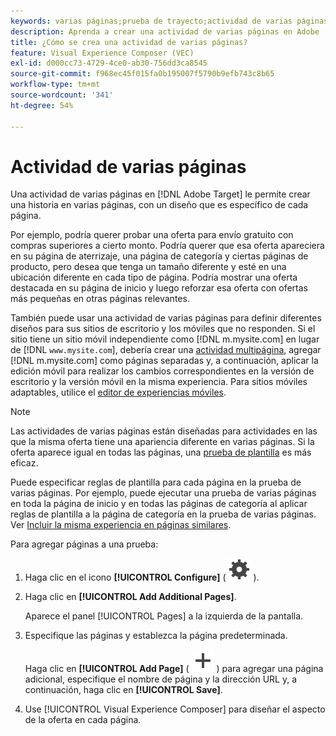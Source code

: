 ```yaml
---
keywords: varias páginas;prueba de trayecto;actividad de varias páginas
description: Aprenda a crear una actividad de varias páginas en Adobe [!DNL Target] le permite crear una historia en varias páginas, con un diseño que es específico de cada página.
title: ¿Cómo se crea una actividad de varias páginas?
feature: Visual Experience Composer (VEC)
exl-id: d000cc73-4729-4ce0-ab30-756dd3ca8545
source-git-commit: f968ec45f015fa0b195007f5790b9efb743c8b65
workflow-type: tm+mt
source-wordcount: '341'
ht-degree: 54%

---
```


# Actividad de varias páginas

Una actividad de varias páginas en [!DNL Adobe Target] le permite crear una historia en varias páginas, con un diseño que es específico de cada página.

Por ejemplo, podría querer probar una oferta para envío gratuito con compras superiores a cierto monto. Podría querer que esa oferta apareciera en su página de aterrizaje, una página de categoría y ciertas páginas de producto, pero desea que tenga un tamaño diferente y esté en una ubicación diferente en cada tipo de página. Podría mostrar una oferta destacada en su página de inicio y luego reforzar esa oferta con ofertas más pequeñas en otras páginas relevantes.

También puede usar una actividad de varias páginas para definir diferentes diseños para sus sitios de escritorio y los móviles que no responden. Si el sitio tiene un sitio móvil independiente como [!DNL m.mysite.com] en lugar de [!DNL `www.mysite.com`], debería crear una [actividad multipágina](/help/main/c-experiences/c-visual-experience-composer/multipage-activity.md#concept_277E096063E14813AC5D8EDFA1D2ED48), agregar [!DNL m.mysite.com] como páginas separadas y, a continuación, aplicar la edición móvil para realizar los cambios correspondientes en la versión de escritorio y la versión móvil en la misma experiencia. Para sitios móviles adaptables, utilice el [editor de experiencias móviles](/help/main/c-experiences/c-visual-experience-composer/mobile-viewports.md#concept_8E45527C4ABC41D59AA3553BEDC76FA5).

>[!NOTE]
>
>Las actividades de varias páginas están diseñadas para actividades en las que la misma oferta tiene una apariencia diferente en varias páginas. Si la oferta aparece igual en todas las páginas, una [prueba de plantilla](/help/main/c-experiences/c-visual-experience-composer/temtest.md#task_2539D51A18044F82B0D9895636546781) es más eficaz.

Puede especificar reglas de plantilla para cada página en la prueba de varias páginas. Por ejemplo, puede ejecutar una prueba de varias páginas en toda la página de inicio y en todas las páginas de categoría al aplicar reglas de plantilla a la página de categoría en la prueba de varias páginas. Ver [Incluir la misma experiencia en páginas similares](/help/main/c-experiences/c-visual-experience-composer/temtest.md#task_2539D51A18044F82B0D9895636546781).

Para agregar páginas a una prueba:

1. Haga clic en el icono **[!UICONTROL Configure]** ( ![Configurar icono](/help/main/assets/icons/Setting.svg) ).
1. Haga clic en **[!UICONTROL Add Additional Pages]**.

   Aparece el panel [!UICONTROL Pages] a la izquierda de la pantalla.

1. Especifique las páginas y establezca la página predeterminada.

   Haga clic en **[!UICONTROL Add Page]** ( ![Agregar icono](/help/main/assets/icons/Add.svg) ) para agregar una página adicional, especifique el nombre de página y la dirección URL y, a continuación, haga clic en **[!UICONTROL Save]**.

1. Use [!UICONTROL Visual Experience Composer] para diseñar el aspecto de la oferta en cada página.
